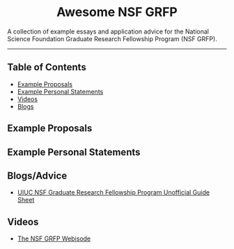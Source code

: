 <h1 align="center">Awesome NSF GRFP</h1>

A collection of example essays and application advice for the National Science Foundation Graduate Research Fellowship Program (NSF GRFP). 

----------------------------------

## Table of Contents 
- [Example Proposals](#example-proposals)
- [Example Personal Statements](#example-personal-statements)
- [Videos](#videos)
- [Blogs](#blogs)

## Example Proposals

## Example Personal Statements

## Blogs/Advice
- [UIUC NSF Graduate Research Fellowship Program Unofficial Guide Sheet](https://grad.illinois.edu/sites/default/files/pdfs/walkerrobinnsfguidesheets.pdf)

## Videos
- [The NSF GRFP Webisode](https://www.youtube.com/playlist?list=PL0eM_0CI4GB-vDcwBfewjU9PlaMry4wo3)
